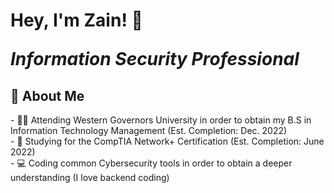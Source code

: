 <h1>Hey, I'm Zain! 👋<br/><i><p>Information Security Professional</p></i></h1>
<h2>🌇 About Me</h2>
- 👨‍🎓 Attending Western Governors University in order to obtain my B.S in Information Technology Management (Est. Completion: Dec. 2022)</br>
- 🌱 Studying for the CompTIA Network+ Certification (Est. Completion: June 2022)</br>
- 💻 Coding common Cybersecurity tools in order to obtain a deeper understanding (I love backend coding)</br>
<!--
**ZainWalker/ZainWalker** is a ✨ _special_ ✨ repository because its `README.md` (this file) appears on your GitHub profile.

Here are some ideas to get you started:

- 🔭 I’m currently working on ...
- 🌱 I’m currently learning ...
- 👯 I’m looking to collaborate on ...
- 🤔 I’m looking for help with ...
- 💬 Ask me about ...
- 📫 How to reach me: ...
- 😄 Pronouns: ...
- ⚡ Fun fact: ...
-->
